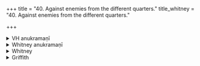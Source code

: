 +++
title = "40. Against enemies from the different quarters."
title_whitney = "40. Against enemies from the different quarters."

+++

<details><summary>VH anukramaṇī</summary>

शत्रुनाशनम्।  
१-८ शुक्रः। ब्रह्म, १ अग्निः, २ यमः, ३ वरुणः, ४ सोमः, ५ भूमिः, ६ वायुः, ७ सूर्यः, ९ दिशः।  
त्रिष्टुप्, २ जगती, ८ पुरोऽतिशक्वरी पादयुग्जगती।
</details>

<details><summary>Whitney anukramaṇī</summary>

[śukra.—*kṛtyāpratiharaṇam. bahudevatyam. trāiṣṭubham: 2, 8. jagatī (8. puro’tiśakvarī pādayuj).]
</details>



<details><summary>Whitney</summary>

### Comment
Not found in Pāipp. Somewhat similar formulas are met with in TB. (iii. 11. 5) and ĀpśS. (vi. 18. 3). Used in Kāuś., with ii. 11 etc., in the preparation of holy water for the counteraction of witchcraft (39. 7), and reckoned to the kṛtyāpratiharaṇa gaṇa (ib., note). *⌊The Berlin ms. of the Anukr. adds the expected aṣṭarcam.—Weber, in a footnote, p. 152, says that the remarks of the Anukr. on vs. 8 suggest that the author of the Anukr. was a Vedantist. Hence his attribution of hymns 37 and 38 to Bādarāyaṇi.⌋


### Translations
Translated: Griffith, i. 185; Weber, xviii. 152.
</details>

<details><summary>Griffith</summary>

A charm against rival worshippers
</details>
